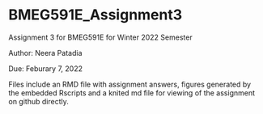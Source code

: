 # BMEG591E_Assignment3
Assignment 3 for BMEG591E for Winter 2022 Semester

Author: Neera Patadia

Due: Feburary 7, 2022

Files include an RMD file with assignment answers, figures generated by the embedded Rscripts and a knited md file for viewing of the assignment on github directly.
